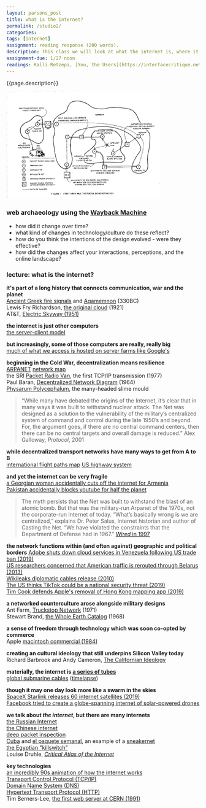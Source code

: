```yaml
--- 
layout: parsons_post  
title: what is the internet? 
permalink: /studio2/ 
categories:   
tags: [internet]
assignment: reading response (200 words).  
description: This class we will look at what the internet is, where it came from, and the ways in which it operates today. 
assignment-due: 1/27 noon
readings: Kalli Retzepi, [You, the Users](https://interfacecritique.net/journal/test-retz), Hito Steyerl, ["Too Much World&#58; Is the Internet Dead?"](https://www.e-flux.com/journal/49/60004/too-much-world-is-the-internet-dead/)
---  
```


{{page.description}}

<img src="/assets/SRI-van.gif" alt="van" width="400px"/>

### web archaeology using the [Wayback Machine](http://web.archive.org)

* how did it change over time?
* what kind of changes in technology/culture do these reflect?
* how do you think the intentions of the design evolved - were they effective?
* how did the changes affect your interactions, perceptions, and the online landscape?

### lecture: what is the internet? 

**it's part of a long history that connects communication, war and the planet**<br>
[Ancient Greek fire signals](https://en.wikipedia.org/wiki/Smoke_signal) and [Agamemnon](https://chs.harvard.edu/CHS/article/displayPdf/2871) (330BC)<br>
Lewis Fry Richardson, [the original cloud](https://towardsdatascience.com/the-unchanging-statistics-of-deadly-quarrels-31cd8ab49a17) (1921)<br>
AT&T, [Electric Skyway (1951)](https://techchannel.att.com/playvideo/2012/02/20/AT&T-Archives-New-Skyways-for-the-Telephone)<br>

**the internet is just other computers**<br>
[the server-client model](https://en.wikipedia.org/wiki/Client%E2%80%93server_model#/media/File:Client-server-model.svg)<br>

**but increasingly, some of those computers are really, really big**<br>
[much of what we access is hosted on server farms like Google's](https://www.youtube.com/watch?v=avP5d16wEp0&feature=emb_title)<br>

**beginning in the Cold War, decentralization means resilience**<br>
[ARPANET](https://www.darpa.mil/about-us/timeline/modern-internet) [network map](https://upload.wikimedia.org/wikipedia/commons/b/bf/Arpanet_logical_map%2C_march_1977.png)<br>
the SRI [Packet Radio Van](https://en.wikipedia.org/wiki/Packet_Radio_Van), the first TCP/IP transmission (1977)<br>
Paul Baran, [Decentralized Network Diagram](https://www.cybertelecom.org/images/baran.gif)  (1964)<br>
[Physarum Polycephalum](https://www.youtube.com/watch?v=BZUQQmcR5-g), the many-headed slime mould<br>

> “While many have debated the origins of the Internet, it’s clear that in many ways it was built to withstand nuclear attack. The Net was designed as a solution to the vulnerability of the military’s centralized system of command and control during the late 1950’s and beyond. For, the argument goes, if there are no central command centers, then there can be no central targets and overall damage is reduced.” Alex Galloway, *Protocol*, 2001

**while decentralized transport networks have many ways to get from A to B**<br>
[international flight paths map](https://www.mapsofworld.com/world-airroutes-map.htm)
[US highway system](https://en.wikipedia.org/wiki/United_States_Numbered_Highway_System#/media/File:Map_of_current_US_Routes.svg)

**and yet the internet can be very fragile**<br>
[a Georgian woman accidentally cuts off the internet for Armenia](https://www.theguardian.com/world/2011/apr/06/georgian-woman-cuts-web-access)<br>
[Pakistan accidentally blocks youtube for half the planet](https://abcnews.go.com/Technology/story?id=4344105&page=1)<br>

> The myth persists that the Net was built to withstand the blast of an atomic bomb. But that was the military-run Arpanet of the 1970s, not the corporate-run Internet of today. “What’s basically wrong is we are centralized,” explains Dr. Peter Salus, Internet historian and author of Casting the Net. “We have violated the constraints that the Department of Defense had in 1967.” [*Wired* in 1997](https://www.wired.com/1997/08/50-ways-to-crash-the-net/)

**the network functions within (and often against) geographic and political borders**
[Adobe shuts down cloud services in Venezuela following US trade ban (2019)](https://boingboing.net/2019/10/07/sorry-not-sorry-4.html)<br>
[US researchers concerned that American traffic is rerouted through Belarus (2013)](https://www.washingtonpost.com/news/the-switch/wp/2013/11/20/researchers-say-u-s-internet-traffic-was-re-routed-through-belarus-thats-a-problem/)<br>
[Wikileaks diplomatic cables release (2010)](https://wikileaks.org/plusd/?qproject[]=cg&q=#result)<br>
[The US thinks TikTok could be a national security threat (2019)](https://www.technologyreview.com/f/614665/tiktok-china-national-security-china-censorship-data-privacy/)<br>
[Tim Cook defends Apple's removal of Hong Kong mapping app (2019)](https://www.theguardian.com/technology/2019/oct/10/tim-cook-apple-hong-kong-mapping-app-removal?CMP=fb_gu&utm_medium=Social&utm_source=Facebook#Echobox=1570746291)<br>

**a networked counterculture arose alongside military designs**<br>
Ant Farm, [Truckstop Network](http://www.cabinetmagazine.org/issues/30/wasiuta.php) (1971)<br>
Stewart Brand, [the Whole Earth Catalog](https://archive.org/details/1stWEC-complete) (1968)<br>

**a sense of freedom through technology which was soon co-opted by commerce**<br>
Apple [macintosh commercial (1984)](https://www.youtube.com/watch?v=VtvjbmoDx-I)<br>

**creating an cultural ideology that still underpins Silicon Valley today**<br>
Richard Barbrook and Andy Cameron, [The Californian Ideology](https://www.metamute.org/editorial/articles/californian-ideology)<br>

**materially, the internet is [a series of tubes](https://www.youtube.com/watch?v=f99PcP0aFNE)<br>**
[global submarine cables](https://www.submarinecablemap.com/) ([timelapse](https://qz.com/657898/this-map-shows-the-explosive-growth-of-underwater-cables-the-power-the-global-internet/))<br>

**though it may one day look more like a swarm in the skies**<br>
[SpaceX Starlink releases 60 internet satellites (2019)](https://www.space.com/spacex-starlink-2-launch-success.html)<br>
[Facebook tried to create a globe-spanning internet of solar-powered drones](https://www.wired.com/story/what-happened-to-facebooks-grand-plan-to-wire-the-world/)<br>

**we talk about *the internet*, but there are many internets**<br>
[the Russian Internet](https://www.reuters.com/article/us-russia-putin-internet/russia-plans-sovereign-internet-tests-to-combat-external-threats-idUSKBN1YN23Z)<br>
[the Chinese internet](https://upload.wikimedia.org/wikipedia/commons/thumb/4/40/Topology_of_the_Chinese_firewall.svg/2560px-Topology_of_the_Chinese_firewall.svg.png)<br>
[deep packet inspection](https://en.wikipedia.org/wiki/Deep_packet_inspection)<br>
[Cuba](https://en.wikipedia.org/wiki/El_Paquete_Semanal) and [el paquete semanal](http://paquetedecuba.com/), an example of a [sneakernet](https://en.wikipedia.org/wiki/Sneakernet)<br>
[the Egyptian "killswitch"](https://en.wikipedia.org/wiki/Internet_in_Egypt#2011_Internet_shutdown)<br>
Louise Druhle, [*Critical Atlas of the Internet*](http://internet-atlas.net/)<br>

**key technologies**<br>
[an incredibly 90s animation of how the internet works](https://www.youtube.com/watch?v=x9XWxD6cJuY)<br>
[Transport Control Protocol (TCP/IP)](https://en.wikipedia.org/wiki/Internet_protocol_suite)<br>
[Domain Name System (DNS)](https://en.wikipedia.org/wiki/Domain_Name_System)<br>
[Hypertext Transport Protocol (HTTP)](https://en.wikipedia.org/wiki/Hypertext_Transfer_Protocol)<br>
Tim Berners-Lee, [the first web server at CERN (1991)](https://en.wikipedia.org/wiki/CERN_httpd#/media/File:First_Web_Server.jpg)<br>


<!-- topology and stratigraphy?

http://oldweb.today/w

IP addresses

RAND corporation

networks and protocols

information superhighway

a series of tubes

many internets?

an environment for living together?

who controls the Internet?

where is the Internet?

all of this is very important for understanding INTERACTION -->

<!-- Look at Agnes' hunter class resources Any Requests and What is the Internet -->